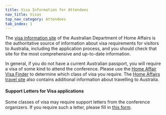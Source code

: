 ```yaml
---
title: Visa Information for Attendees
nav_title: Visas
top_nav_category: Attendees
tab_index: 1
---
```


The [visa information site](http://www.homeaffairs.gov.au/trav/visi/visi) of the Australian Department of Home Affairs is the authoritative source of information about visa requirements for visitors to Australia, including the application process, and you should check that site for the most comprehensive and up-to-date information. 

In general, if you do not have a current Australian passport, you will require a visa of some kind to attend the conference. Please use the [Home Affair Visa Finder](https://www.homeaffairs.gov.au/trav/visa-1) to determine which class of visa you require. The [Home Affairs travel site](http://www.homeaffairs.gov.au/trav/) also contains additional information about travelling to Australia. 

#### Support Letters for Visa applications

Some classes of visa may require support letters from the conference organizers. If you require such a letter, please fill in [this form](https://icmsaust.eventsair.com/acl-2018/online-letter-visa-request).

